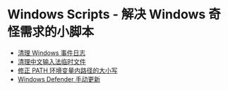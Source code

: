 # Windows Scripts - 解决 Windows 奇怪需求的小脚本

* [清理 Windows 事件日志](clear-eventlogs)
* [清理中文输入法临时文件](clear-IME-temp)
* [修正 PATH 环境变量内路径的大小写](path-correct-case)
* [Windows Defender 手动更新](defender-manually-update)

